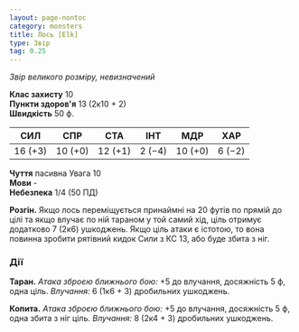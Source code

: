 ```yaml
---
layout: page-nontoc
category: monsters
title: Лось [Elk]
type: Звір
tag: 0.25
---
```


_Звір великого розміру, невизначений_  

**Клас захисту** 10    
**Пункти здоров'я** 13 (2к10 + 2)    
**Швидкість** 50 ф.  

| СИЛ     | СПР     | СТА     | ІНТ    | МДР     | ХАР    |
| ------- | ------- | ------- | ------ | ------- | ------ |
| 16 (+3) | 10 (+0) | 12 (+1) | 2 (−4) | 10 (+0) | 6 (−2) |

**Чуття** пасивна Увага 10    
**Мови** -    
**Небезпека** 1/4 (50 ПД)  

**Розгін.** Якщо лось переміщується принаймні на 20 футів по прямій до цілі та якщо влучає по ній тараном у той самий хід, ціль отримує додатково 7 (2к6) ушкоджень. Якщо ціль атаки є істотою, то вона повинна зробити рятівний кидок Сили з КС 13, або буде збита з ніг.

### Дії
**Таран.** _Атака зброєю ближнього бою:_ +5 до влучання, досяжність 5 ф, одна ціль. _Влучання:_ 6 (1к6 + 3) дробильних ушкоджень.    

**Копита.** _Атака зброєю ближнього бою:_ +5 до влучання, досяжність 5 ф, одна збита з ніг ціль. _Влучання:_ 8 (2к4 + 3) дробильних ушкоджень. 
